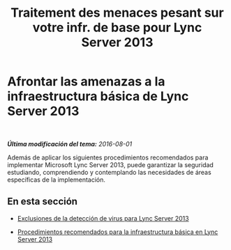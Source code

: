 ﻿---
title: "Traitement des menaces pesant sur votre infr. de base pour Lync Server 2013"
TOCTitle: "Traitement des menaces pesant sur votre infr. de base pour Lync Server 2013"
ms:assetid: bf90ecc3-f9ea-45db-93e2-9aecec06f0d8
ms:mtpsurl: https://technet.microsoft.com/es-es/library/Dn518334(v=OCS.15)
ms:contentKeyID: 60505978
ms.date: 01/07/2017
mtps_version: v=OCS.15
ms.translationtype: HT
---

# Afrontar las amenazas a la infraestructura básica de Lync Server 2013

 

_**Última modificación del tema:** 2016-08-01_

Además de aplicar los siguientes procedimientos recomendados para implementar Microsoft Lync Server 2013, puede garantizar la seguridad estudiando, comprendiendo y contemplando las necesidades de áreas específicas de la implementación.

## En esta sección

  - [Exclusiones de la detección de virus para Lync Server 2013](lync-server-2013-antivirus-scanning-exclusions.md)

  - [Procedimientos recomendados para la infraestructura básica en Lync Server 2013](lync-server-2013-best-practices-for-your-core-infrastructure.md)

